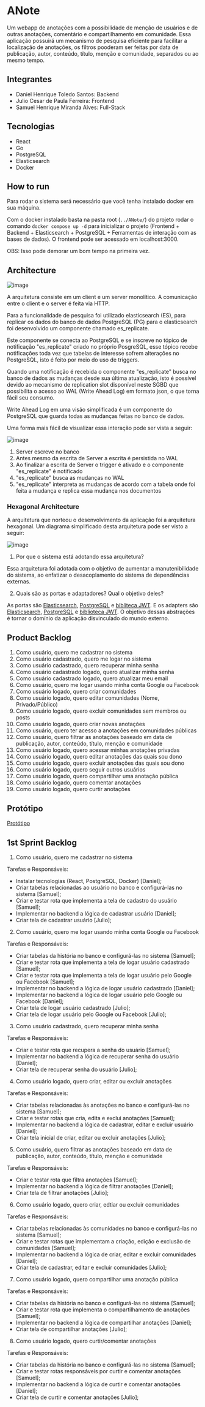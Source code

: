 # ANote
Um webapp de anotações com a possibilidade de menção de usuários e de outras anotações, comentário e compartilhamento em comunidade. Essa aplicação possuirá um mecanismo de pesquisa eficiente para facilitar a localização de anotações, os filtros pooderam ser feitas por data de publicação, autor, conteúdo, título, menção e comunidade, separados ou ao mesmo tempo.

## Integrantes
- Daniel Henrique Toledo Santos: Backend
- Julio Cesar de Paula Ferreira: Frontend
- Samuel Henrique Miranda Alves: Full-Stack

## Tecnologias
- React
- Go
- PostgreSQL
- Elasticsearch
- Docker

## How to run

Para rodar o sistema será necessário que você tenha instalado docker em sua máquina. 

Com o docker instalado basta na pasta root (```../ANote/```) do projeto rodar o comando ```docker compose up -d``` para inicializar o projeto (Frontend + Backend + Elasticsearch + PostgreSQL + Ferramentas de interação com as bases de dados). O frontend pode ser acessado em localhost:3000.

OBS: Isso pode demorar um bom tempo na primeira vez.

## Architecture

![image](https://github.com/danhenrik/ANote/assets/42657692/84b2bccc-fd42-4256-be59-ae25ad649e52)

A arquitetura consiste em um client e um server monolítico. A comunicação entre o client e o server é feita via HTTP.

Para a funcionalidade de pesquisa foi utilizado elasticsearch (ES), para replicar os dados do banco de dados PostgreSQL (PG) para o elasticsearch foi desenvolvido um componente chamado es_replicate. 

Este componente se conecta ao PostgreSQL e se inscreve no tópico de notificação "es_replicate" criado no próprio PosgreSQL, esse tópico recebe notificações toda vez que tabelas de interesse sofrem alterações no PostgreSQL, isto é feito por meio do uso de triggers. 

Quando uma notificação é recebida o componente "es_replicate" busca no banco de dados as mudanças desde sua última atualização, isto é possível devido ao mecanismo de replication slot disponível neste SGBD que possibilita o acesso ao WAL (Write Ahead Log) em formato json, o que torna fácil seu consumo.

Write Ahead Log em uma visão simplificada é um componente do PostgreSQL que guarda todas as mudanças feitas no banco de dados.

Uma forma mais fácil de visualizar essa interação pode ser vista a seguir:

![image](https://github.com/danhenrik/ANote/assets/42657692/ef257bd6-5f84-41bb-869a-ddb1bfbfae42)
1. Server escreve no banco
2. Antes mesmo da escrita de Server a escrita é persistida no WAL
3. Ao finalizar a escrita de Server o trigger é ativado e o componente "es_replicate" é notificado
4. "es_replicate" busca as mudanças no WAL 
5. "es_replicate" interpreta as mudanças de acordo com a tabela onde foi feita a mudança e replica essa mudança nos documentos

### Hexagonal Architecture

A arquitetura que norteou o desenvolvimento da aplicação foi a arquitetura hexagonal. Um diagrama simplificado desta arquitetura pode ser visto a seguir:

![image](https://github.com/danhenrik/ANote/assets/42657692/da6c7eac-b58d-4270-a9a5-005bdac173b2)

1. Por que o sistema está adotando essa arquitetura?

Essa arquitetura foi adotada com o objetivo de aumentar a manutenibilidade do sistema, ao enfatizar o desacoplamento do sistema de dependências externas.

2. Quais são as portas e adaptadores? Qual o objetivo deles?

As portas são [Elasticsearch](https://github.com/danhenrik/ANote/blob/main/server/internal/interfaces/es.go), [PostgreSQL](https://github.com/danhenrik/ANote/blob/main/server/internal/interfaces/database.go) e [bibliteca JWT](https://github.com/danhenrik/ANote/blob/main/server/internal/interfaces/jwt.go). E os adapters são [Elasticsearch](https://github.com/danhenrik/ANote/blob/main/server/internal/storage/es/es.go), [PostgreSQL](https://github.com/danhenrik/ANote/blob/main/server/internal/storage/database/database.go) e [biblioteca JWT](https://github.com/danhenrik/ANote/blob/main/server/internal/helpers/jwt.go). O objetivo dessas abstrações é tornar o domínio da aplicação disvinculado do mundo externo.

## Product Backlog

1. Como usuário, quero me cadastrar no sistema
3. Como usuário cadastrado, quero me logar no sistema
4. Como usuário cadastrado, quero recuperar minha senha
5. Como usuário cadastrado logado, quero atualizar minha senha
6. Como usuário cadastrado logado, quero atualizar meu email
7. Como usuário, quero me logar usando minha conta Google ou Facebook
8. Como usuário logado, quero criar comunidades
9. Como usuário logado, quero editar comunidades (Nome, Privado/Público)
10. Como usuário logado, quero excluir comunidades sem membros ou posts
11. Como usuário logado, quero criar novas anotações
12. Como usuário, quero ter acesso a anotações em comunidades públicas
13. Como usuário, quero filtrar as anotações baseado em data de publicação, autor, conteúdo, título, menção e comunidade
14. Como usuário logado, quero acessar minhas anotações privadas
15. Como usuário logado, quero editar anotações das quais sou dono
16. Como usuário logado, quero excluir anotações das quais sou dono
17. Como usuário logado, quero seguir outros usuários
18. Como usuário logado, quero compartilhar uma anotação pública
19. Como usuário logado, quero comentar anotações
20. Como usuário logado, quero curtir anotações

## Protótipo

<a href="https://www.figma.com/file/Xcmx6LAl2FMChm8Mb5psoX/ANote?type=design&node-id=0%3A1&mode=design&t=iqdVrLYjdwgdlkHh-1">Protótipo</a>

## 1st Sprint Backlog
1. Como usuário, quero me cadastrar no sistema

Tarefas e Responsáveis:
  - Instalar tecnologias (React, PostgreSQL, Docker) [Daniel];
  - Criar tabelas relacionadas ao usuário no banco e configurá-las no sistema [Samuel];
  - Criar e testar rota que implementa a tela de cadastro do usuário [Samuel];
  - Implementar no backend a lógica de cadastrar usuário [Daniel];
  - Criar tela de cadastrar usuário [Julio];

2. Como usuário, quero me logar usando minha conta Google ou Facebook

Tarefas e Responsáveis:
  - Criar tabelas da história no banco e configurá-las no sistema [Samuel];
  - Criar e testar rota que implementa a tela de logar usuário cadastrado [Samuel];
  - Criar e testar rota que implementa a tela de logar usuário pelo Google ou Facebook [Samuel];
  - Implementar no backend a lógica de logar usuário cadastrado [Daniel];
  - Implementar no backend a lógica de logar usuário pelo Google ou Facebook [Daniel];
  - Criar tela de logar usuário cadastrado [Julio];
  - Criar tela de logar usuário pelo Google ou Facebook [Julio];

3. Como usuário cadastrado, quero recuperar minha senha

Tarefas e Responsáveis:
  - Criar e testar rota que recupera a senha do usuário [Samuel];
  - Implementar no backend a lógica de recuperar senha do usuário [Daniel];
  - Criar tela de recuperar senha do usuário [Julio];

4. Como usuário logado, quero criar, editar ou excluir anotações

Tarefas e Responsáveis:
  - Criar tabelas relacionadas às anotações no banco e configurá-las no sistema [Samuel];
  - Criar e testar rotas que cria, edita e exclui anotações [Samuel];
  - Implementar no backend a lógica de cadastrar, editar e excluir usuário [Daniel];
  - Criar tela inicial de criar, editar ou excluir anotações [Julio];

5. Como usuário, quero filtrar as anotações baseado em data de publicação, autor, conteúdo, título, menção e comunidade

Tarefas e Responsáveis:
  - Criar e testar rota que filtra anotações [Samuel];
  - Implementar no backend a lógica de filtrar anotações [Daniel];
  - Criar tela de filtrar anotações [Julio];

6. Como usuário logado, quero criar, edtiar ou excluir comunidades

Tarefas e Responsáveis:
  - Criar tabelas relacionadas às comunidades no banco e configurá-las no sistema [Samuel];
  - Criar e testar rotas que implementam a criação, edição e exclusão de comunidades [Samuel];
  - Implementar no backend a lógica de criar, editar e excluir comunidades [Daniel];
  - Criar tela de cadastrar, editar e excluir comunidades [Julio];

7. Como usuário logado, quero compartilhar uma anotação pública

Tarefas e Responsáveis:
  - Criar tabelas da história no banco e configurá-las no sistema [Samuel];
  - Criar e testar rota que implementa o compartilhamento de anotações [Samuel];
  - Implementar no backend a lógica de compartilhar anotações [Daniel];
  - Criar tela de compartilhar anotações [Julio];

8. Como usuário logado, quero curtir/comentar anotações

Tarefas e Responsáveis:
  - Criar tabelas da história no banco e configurá-las no sistema [Samuel];
  - Criar e testar rotas responsáveis por curtir e comentar anotações [Samuel];
  - Implementar no backend a lógica de curtir e comentar anotações [Daniel];
  - Criar tela de curtir e comentar anotações [Julio];
